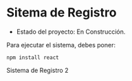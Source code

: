 <h1> Sitema de Registro </h1>

- Estado del proyecto: En Construcción.

Para ejecutar el sistema, debes poner: 

```npm install react```

Sistema de Registro 2
